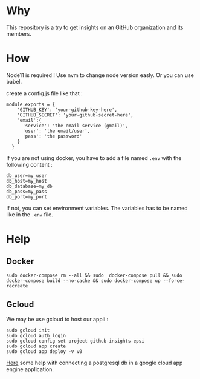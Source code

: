 # Why

This repository is a try to get insights on an GitHub organization and its members.

# How

Node11 is required ! Use nvm to change node version easly. Or you can use babel.

create a config.js file like that : 
```
module.exports = {
    'GITHUB_KEY': 'your-github-key-here',
    'GITHUB_SECRET': 'your-github-secret-here',
    'email':{
      'service': 'the email service (gmail)',
      'user': 'the email/user',
      'pass': 'the password'
    }
  }
```

If you are not using docker, you have to add a file named `.env` with the following content : 
```
db_user=my_user
db_host=my_host
db_database=my_db
db_pass=my_pass
db_port=my_port
```
If not, you can set environment variables. The variables has to be named like in the `.env` file.

# Help
## Docker
```
sudo docker-compose rm --all && sudo  docker-compose pull && sudo  docker-compose build --no-cache && sudo docker-compose up --force-recreate
```

## Gcloud
We may be use gcloud to host our appli : 
```
sudo gcloud init
sudo gcloud auth login
sudo gcloud config set project github-insights-epsi
sudo gcloud app create
sudo gcloud app deploy -v v0
```

[Here](https://cloud.google.com/sql/docs/postgres/connect-app-engine) some help with connecting a postgresql db in a google cloud app engine application.